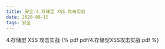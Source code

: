 ```yaml
---
title: 安全-4.存储型 XSS 攻击实战
date: 2020-08-15
tags: 安全
---
```

4.存储型 XSS 攻击实战
{% pdf pdf/4.存储型XSS攻击实战.pdf %}